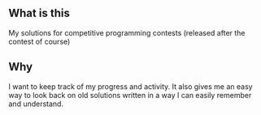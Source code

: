 ## What is this
My solutions for competitive programming contests (released after the contest of course)
## Why
I want to keep track of my progress and activity. It also gives me an easy way to look back on old solutions written in a way I can easily remember and understand.
